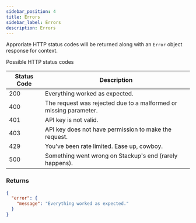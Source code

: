 ```yaml
---
sidebar_position: 4
title: Errors
sidebar_label: Errors
description: Errors
---
```


Approriate HTTP status codes will be returned along with an `Error` object response for context.

Possible HTTP status codes

| Status Code | Description                                                       |
| ----------- | ----------------------------------------------------------------- |
| 200         | Everything worked as expected.                                    |
| 400         | The request was rejected due to a malformed or missing parameter. |
| 401         | API key is not valid.                                             |
| 403         | API key does not have permission to make the request.             |
| 429         | You've been rate limited. Ease up, cowboy.                        |
| 500         | Something went wrong on Stackup's end (rarely happens).           |

### Returns

```json
{
  "error": {
    "message": "Everything worked as expected."
  }
}
```
